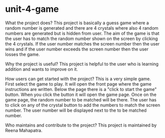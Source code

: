 # unit-4-game

What the project does?
    This project is basically a guess game where a random number is generated and there are 4 crystals where also 4 random numbers are generated but is hidden from user. 
    The aim of the game is that the user has to match the random number shown on the screen by clicking the 4 crystals. If the user number matches the screen number then the user wins and if the user number exceeds the screen number then the user losses the game.

Why the project is useful?
    This project is helpful to the user who is learning addition and wants to improve on it.

How users can get started with the project?
    This is a very simple game. First select the game to play. It will open the front page where the game instructions are written. Below the page there is a "click to start the game" button. 
    When you click the button it will open the game page. Once on the game page, the random number to be matched will be there. The user has to click on any of the crystal button to add the numbers to match the screen number. The user number will be displayed next to the to be matched number. 

Who maintains and contribute to the project?
    This project is maintained by Reena Mahapatra. 
